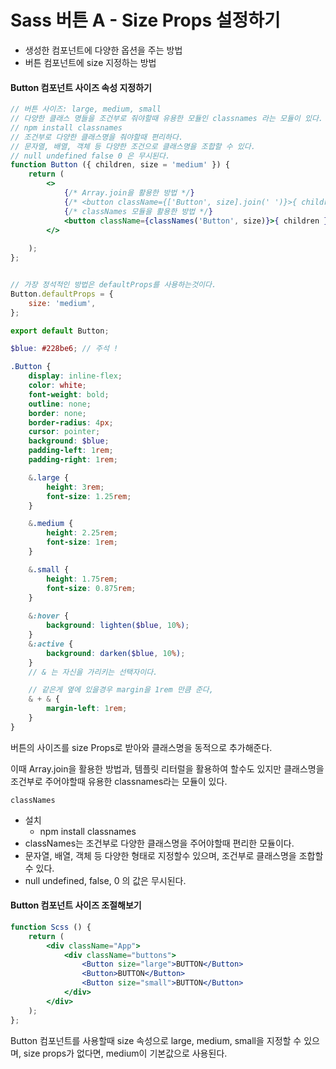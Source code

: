 # Sass 버튼 A - Size Props 설정하기
- 생성한 컴포넌트에 다양한 옵션을 주는 방법
- 버튼 컴포넌트에 size 지정하는 방법

#### Button 컴포넌트 사이즈 속성 지정하기
```jsx
// 버튼 사이즈: large, medium, small
// 다양한 클래스 명들을 조건부로 줘야할때 유용한 모듈인 classnames 라는 모듈이 있다.
// npm install classnames
// 조건부로 다양한 클래스명을 줘야할때 편리하다.
// 문자열, 배열, 객체 등 다양한 조건으로 클래스명을 조합할 수 있다.
// null undefined false 0 은 무시된다.
function Button ({ children, size = 'medium' }) {
    return (
        <>
            {/* Array.join을 활용한 방법 */}
            {/* <button className={['Button', size].join(' ')}>{ children }</button> */}
            {/* classNames 모듈을 활용한 방법 */}
            <button className={classNames('Button', size)}>{ children }</button>
        </>
        
    );
};


// 가장 정석적인 방법은 defaultProps를 사용하는것이다.
Button.defaultProps = {
    size: 'medium',
};

export default Button;
```

```scss
$blue: #228be6; // 주석 ! 

.Button {
    display: inline-flex;
    color: white;
    font-weight: bold;
    outline: none;
    border: none;
    border-radius: 4px;
    cursor: pointer;
    background: $blue;
    padding-left: 1rem;
    padding-right: 1rem;

    &.large {
        height: 3rem;
        font-size: 1.25rem;
    }

    &.medium {
        height: 2.25rem;
        font-size: 1rem;
    }

    &.small {
        height: 1.75rem;
        font-size: 0.875rem;
    }
    
    &:hover {
        background: lighten($blue, 10%);
    }
    &:active {
        background: darken($blue, 10%);
    }
    // & 는 자신을 가리키는 선택자이다.

    // 같은게 옆에 있을경우 margin을 1rem 만큼 준다,
    & + & {
        margin-left: 1rem;
    }
}
```

버튼의 사이즈를 size Props로 받아와 클래스명을 동적으로 추가해준다.

이때 Array.join을 활용한 방법과, 템플릿 리터럴을 활용하여 할수도 있지만 클래스명을 조건부로 주어야할때 유용한 classnames라는 모듈이 있다.

`classNames`
- 설치
    - npm install classnames
- classNames는 조건부로 다양한 클래스명을 주어야할때 편리한 모듈이다.
- 문자열, 배열, 객체 등 다양한 형태로 지정할수 있으며, 조건부로 클래스명을 조합할 수 있다.
- null undefined, false, 0 의 값은 무시된다.

#### Button 컴포넌트 사이즈 조절해보기
```jsx
function Scss () {
    return (
        <div className="App">
            <div className="buttons">
                <Button size="large">BUTTON</Button>
                <Button>BUTTON</Button>
                <Button size="small">BUTTON</Button>
            </div>
        </div>
    );
};
```

Button 컴포넌트를 사용할때 size 속성으로 large, medium, small을 지정할 수 있으며, size props가 없다면, medium이 기본값으로 사용된다.